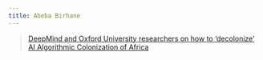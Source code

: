 ```yaml
---
title: Abeba Birhane
---
```



> <a href="https://www.engadget.com/deepmind-oxford-decolonial-ai-paper-161535009.html">DeepMind and Oxford University researchers on how to ‘decolonize’ AI
Algorithmic Colonization of Africa</a>

